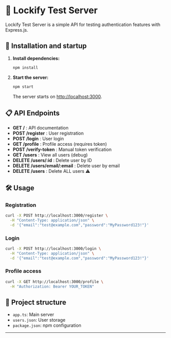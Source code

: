 # 🔐 Lockify Test Server

Lockify Test Server is a simple API for testing authentication features with Express.js.

## 🚀 Installation and startup

1. **Install dependencies:**
   ```bash
   npm install
   ```
2. **Start the server:**
   ```bash
   npm start
   ```
   The server starts on [http://localhost:3000](http://localhost:3000).

## 📋 API Endpoints

- **GET /** : API documentation
- **POST /register** : User registration
- **POST /login** : User login
- **GET /profile** : Profile access (requires token)
- **POST /verify-token** : Manual token verification
- **GET /users** : View all users (debug)
- **DELETE /users/:id** : Delete user by ID
- **DELETE /users/email/:email** : Delete user by email
- **DELETE /users** : Delete ALL users ⚠️

## 🛠 Usage

### Registration
```bash
curl -X POST http://localhost:3000/register \
  -H "Content-Type: application/json" \
  -d '{"email":"test@example.com","password":"MyPassword123!"}'
```

### Login
```bash
curl -X POST http://localhost:3000/login \
  -H "Content-Type: application/json" \
  -d '{"email":"test@example.com","password":"MyPassword123!"}'
```

### Profile access
```bash
curl -X GET http://localhost:3000/profile \
  -H "Authorization: Bearer YOUR_TOKEN"
```

## 📂 Project structure

- `app.ts`: Main server
- `users.json`: User storage
- `package.json`: npm configuration

---
